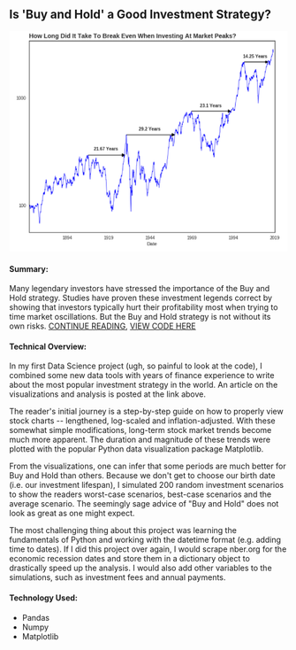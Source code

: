 ## Is 'Buy and Hold' a Good Investment Strategy?

![](breakeven_stock_chart.png)

#### Summary:
Many legendary investors have stressed the importance of the Buy and Hold strategy. Studies have proven these investment legends correct by showing that investors typically hurt their profitability most when trying to time market oscillations. But the Buy and Hold strategy is not without its own risks. [CONTINUE READING](https://medium.com/@daniel_carter/is-buy-and-hold-a-good-investment-strategy-fe2d43266bb5), [VIEW CODE HERE](https://github.com/dcarter-ds/Analyzing-and-Visualizing-Buy-and-Hold-Strategy/blob/master/Buy_Hold_Notebook.ipynb)

#### Technical Overview:
In my first Data Science project (ugh, so painful to look at the code), I combined some new data tools with years of finance experience to write about the most popular investment strategy in the world. An article on the visualizations and analysis is posted at the link above.

The reader's initial journey is a step-by-step guide on how to properly view stock charts -- lengthened, log-scaled and inflation-adjusted. With these somewhat simple modifications, long-term stock market trends become much more apparent. The duration and magnitude of these trends were plotted with the popular Python data visualization package Matplotlib.

From the visualizations, one can infer that some periods are much better for Buy and Hold than others. Because we don't get to choose our birth date (i.e. our investment lifespan), I simulated 200 random investment scenarios to show the readers worst-case scenarios, best-case scenarios and the average scenario. The seemingly sage advice of "Buy and Hold" does not look as great as one might expect.

The most challenging thing about this project was learning the fundamentals of Python and working with the datetime format (e.g. adding time to dates). If I did this project over again, I would scrape nber.org for the economic recession dates and store them in a dictionary object to drastically speed up the analysis. I would also add other variables to the simulations, such as investment fees and annual payments.

#### Technology Used:
- Pandas
- Numpy
- Matplotlib
